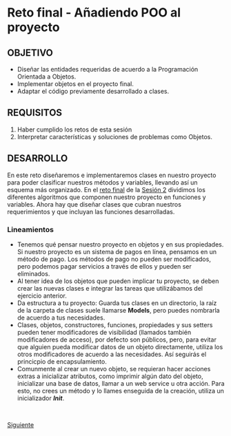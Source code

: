 # Reto final - Añadiendo POO al proyecto

## OBJETIVO
- Diseñar las entidades requeridas de acuerdo a la Programación Orientada a Objetos.
- Implementar objetos en el proyecto final.
- Adaptar el código previamente desarrollado a clases.

## REQUISITOS

1. Haber cumplido los retos de esta sesión
2. Interpretar características y soluciones de problemas como Objetos.

## DESARROLLO

En este reto diseñaremos e implementaremos clases en nuestro proyecto para poder clasificar nuestros métodos y variables, llevando así un esquema más organizado. En el [reto final](../../Sesion-02/Reto-final) de la [Sesión 2](../../Sesion-02) dividimos los diferentes algoritmos que componen nuestro proyecto en funciones y variables. Ahora hay que diseñar clases que cubran nuestros requerimientos y que incluyan las funciones desarrolladas. 

### Lineamientos

* Tenemos qué pensar nuestro proyecto en objetos y en sus propiedades. Si nuestro proyecto es un sistema de pagos en línea, pensamos en un método de pago. Los métodos de pago no pueden ser modificados, pero podemos pagar servicios a través de ellos y pueden ser eliminados.
* Al tener idea de los objetos que pueden implicar tu proyecto, se deben crear las nuevas clases e integrar las tareas que utilizábamos del ejercicio anterior.  
* Da estructura a tu proyecto: Guarda tus clases en un directorio, la raíz de la carpeta de clases suele llamarse **Models**, pero puedes nombrarla de acuerdo a tus necesidades.
* Clases, objetos, constructores, funciones, propiedades y sus setters pueden tener modificadores de visibilidad (llamados también modificadores de acceso), por defecto son públicos, pero, para evitar que alguien pueda modificar datos de un objeto directamente, utiliza los otros modificadores de acuerdo a las necesidades. Así seguirás el princicpio de encapsulamiento.
* Comunmente al crear un nuevo objeto, se requieran hacer acciones extras a inicializar atributos, como imprimir algún dato del objeto, inicializar una base de datos, llamar a un web service u otra acción. Para esto, no crees un método y lo llames enseguida de la creación, utiliza un inicializador ***Init***.



</br>

[Siguiente](../Postwork)
